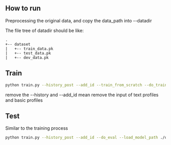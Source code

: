 ## How to run

Preprocessing the original data, and copy the data_path into --datadir

The file tree of datadir should be like:

```
.
+-- dataset
|   +-- train_data.pk
|   +-- test_data.pk
|   +-- dev_data.pk
```

## Train

```bash
python train.py --history_post --add_id --train_from_scratch --do_train --do_eval --output_dir ./outputs_history_ID --writer_dir ./outputs_history_ID/runs
```

remove the --history and --add_id mean remove the input of text profiles and basic profiles

## Test

Similar to the training process

```bash
python train.py --history_post --add_id --do_eval --load_model_path ./outputs_history_ID/epoch_i --output_dir ./outputs_history_ID --writer_dir ./outputs_history_ID/runs 
```
